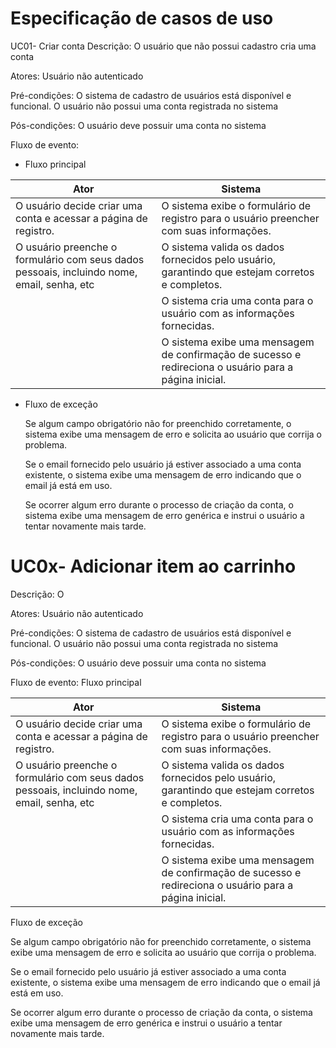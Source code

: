 # Especificação de casos de uso

UC01- Criar conta
Descrição:
O usuário que não possui cadastro cria uma conta


Atores: 
Usuário não autenticado


Pré-condições:
O sistema de cadastro de usuários está disponível e funcional.
O usuário não possui uma conta registrada no sistema

Pós-condições:
O usuário deve possuir uma conta no sistema

Fluxo de evento:
- Fluxo principal

|Ator| Sistema |
|--|--|
|O usuário decide criar uma conta e acessar a página de registro.| O sistema exibe o formulário de registro para o usuário preencher com suas informações. |
|O usuário preenche o formulário com seus dados pessoais, incluindo nome, email, senha, etc|O sistema valida os dados fornecidos pelo usuário, garantindo que estejam corretos e completos. |O sistema cria uma conta para o usuário com as informações fornecidas. 
| | O sistema cria uma conta para o usuário com as informações fornecidas.|
|| O sistema exibe uma mensagem de confirmação de sucesso e redireciona o usuário para a página inicial.|

- Fluxo de exceção


	Se algum campo obrigatório não for preenchido corretamente, o sistema exibe uma mensagem de erro e solicita ao usuário que corrija o problema.
		
	Se o email fornecido pelo usuário já estiver associado a uma conta existente, o sistema exibe uma mensagem de erro indicando que o email já está em uso.	
	
	Se ocorrer algum erro durante o processo de criação da conta, o sistema exibe uma mensagem de erro genérica e instrui o usuário a tentar novamente mais tarde.



	
# UC0x- Adicionar item ao carrinho
Descrição:
O 


Atores: 
Usuário não autenticado


Pré-condições:
O sistema de cadastro de usuários está disponível e funcional.
O usuário não possui uma conta registrada no sistema

Pós-condições:
O usuário deve possuir uma conta no sistema

Fluxo de evento:
Fluxo principal

|Ator| Sistema |
|--|--|
|O usuário decide criar uma conta e acessar a página de registro.| O sistema exibe o formulário de registro para o usuário preencher com suas informações. |
|O usuário preenche o formulário com seus dados pessoais, incluindo nome, email, senha, etc|O sistema valida os dados fornecidos pelo usuário, garantindo que estejam corretos e completos. |O sistema cria uma conta para o usuário com as informações fornecidas. 
| | O sistema cria uma conta para o usuário com as informações fornecidas.|
|| O sistema exibe uma mensagem de confirmação de sucesso e redireciona o usuário para a página inicial.|

Fluxo de exceção


Se algum campo obrigatório não for preenchido corretamente, o sistema exibe uma mensagem de erro e solicita ao usuário que corrija o problema.
	
Se o email fornecido pelo usuário já estiver associado a uma conta existente, o sistema exibe uma mensagem de erro indicando que o email já está em uso.	

Se ocorrer algum erro durante o processo de criação da conta, o sistema exibe uma mensagem de erro genérica e instrui o usuário a tentar novamente mais tarde.


